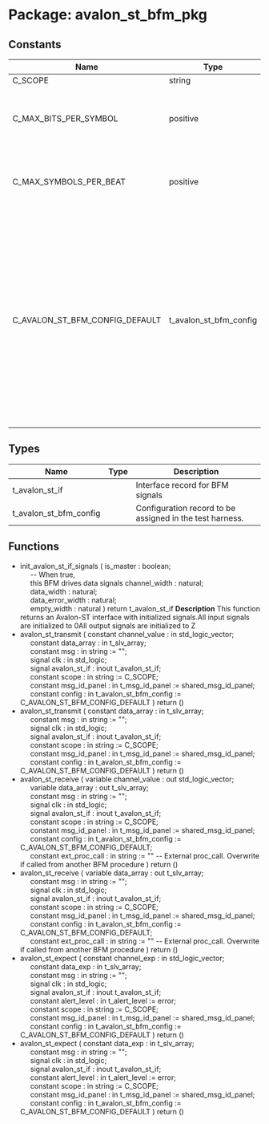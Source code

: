 # Package: avalon_st_bfm_pkg

## Constants

| Name                           | Type                   | Value                                                                                                                                                                                                                                                                                                                                                                                                                                                                                                                                                                                                                                                                                                                                                                                                                                                                                                                                                                                                                                                                                                           | Description                                                   |
| ------------------------------ | ---------------------- | --------------------------------------------------------------------------------------------------------------------------------------------------------------------------------------------------------------------------------------------------------------------------------------------------------------------------------------------------------------------------------------------------------------------------------------------------------------------------------------------------------------------------------------------------------------------------------------------------------------------------------------------------------------------------------------------------------------------------------------------------------------------------------------------------------------------------------------------------------------------------------------------------------------------------------------------------------------------------------------------------------------------------------------------------------------------------------------------------------------- | ------------------------------------------------------------- |
| C_SCOPE                        | string                 |  "AVALON_ST BFM"                                                                                                                                                                                                                                                                                                                                                                                                                                                                                                                                                                                                                                                                                                                                                                                                                                                                                                                                                                                                                                                                                                |                                                               |
| C_MAX_BITS_PER_SYMBOL          | positive               |  512                                                                                                                                                                                                                                                                                                                                                                                                                                                                                                                                                                                                                                                                                                                                                                                                                                                                                                                                                                                                                                                                                                            | Recommended maximum in protocol specification (MNL-AVABUSREF) |
| C_MAX_SYMBOLS_PER_BEAT         | positive               |  32                                                                                                                                                                                                                                                                                                                                                                                                                                                                                                                                                                                                                                                                                                                                                                                                                                                                                                                                                                                                                                                                                                             | Recommended maximum in protocol specification (MNL-AVABUSREF) |
| C_AVALON_ST_BFM_CONFIG_DEFAULT | t_avalon_st_bfm_config |  (     max_wait_cycles             => 100,<br><span style="padding-left:20px">     max_wait_cycles_severity    => ERROR,<br><span style="padding-left:20px">     clock_period                => -1 ns,<br><span style="padding-left:20px">     clock_period_margin         => 0 ns,<br><span style="padding-left:20px">     clock_margin_severity       => TB_ERROR,<br><span style="padding-left:20px">     setup_time                  => -1 ns,<br><span style="padding-left:20px">     hold_time                   => -1 ns,<br><span style="padding-left:20px">     bfm_sync                    => SYNC_ON_CLOCK_ONLY,<br><span style="padding-left:20px">     match_strictness            => MATCH_EXACT,<br><span style="padding-left:20px">     symbol_width                => 8,<br><span style="padding-left:20px">     first_symbol_in_msb         => true,<br><span style="padding-left:20px">     max_channel                 => 0,<br><span style="padding-left:20px">     use_packet_transfer         => true,<br><span style="padding-left:20px">     id_for_bfm                  => ID_BFM   ) | Define the default value for the BFM config                   |
## Types

| Name                   | Type | Description                                              |
| ---------------------- | ---- | -------------------------------------------------------- |
| t_avalon_st_if         |      | Interface record for BFM signals                         |
| t_avalon_st_bfm_config |      | Configuration record to be assigned in the test harness. |
## Functions
- init_avalon_st_if_signals <font id="function_arguments">( is_master        : boolean;<br><span style="padding-left:20px"> -- When true,<br><span style="padding-left:20px"> this BFM drives data signals channel_width    : natural;<br><span style="padding-left:20px"> data_width       : natural;<br><span style="padding-left:20px"> data_error_width : natural;<br><span style="padding-left:20px"> empty_width      : natural ) </font> <font id="function_return">return t_avalon_st_if </font>
**Description**
This function returns an Avalon-ST interface with initialized signals.All input signals are initialized to 0All output signals are initialized to Z
- avalon_st_transmit <font id="function_arguments">( constant channel_value    : in    std_logic_vector;<br><span style="padding-left:20px"> constant data_array       : in    t_slv_array;<br><span style="padding-left:20px"> constant msg              : in    string                 := "";<br><span style="padding-left:20px"> signal   clk              : in    std_logic;<br><span style="padding-left:20px"> signal   avalon_st_if     : inout t_avalon_st_if;<br><span style="padding-left:20px"> constant scope            : in    string                 := C_SCOPE;<br><span style="padding-left:20px"> constant msg_id_panel     : in    t_msg_id_panel         := shared_msg_id_panel;<br><span style="padding-left:20px"> constant config           : in    t_avalon_st_bfm_config := C_AVALON_ST_BFM_CONFIG_DEFAULT ) </font> <font id="function_return">return ()</font>
- avalon_st_transmit <font id="function_arguments">( constant data_array       : in    t_slv_array;<br><span style="padding-left:20px"> constant msg              : in    string                 := "";<br><span style="padding-left:20px"> signal   clk              : in    std_logic;<br><span style="padding-left:20px"> signal   avalon_st_if     : inout t_avalon_st_if;<br><span style="padding-left:20px"> constant scope            : in    string                 := C_SCOPE;<br><span style="padding-left:20px"> constant msg_id_panel     : in    t_msg_id_panel         := shared_msg_id_panel;<br><span style="padding-left:20px"> constant config           : in    t_avalon_st_bfm_config := C_AVALON_ST_BFM_CONFIG_DEFAULT ) </font> <font id="function_return">return ()</font>
- avalon_st_receive <font id="function_arguments">( variable channel_value    : out   std_logic_vector;<br><span style="padding-left:20px"> variable data_array       : out   t_slv_array;<br><span style="padding-left:20px"> constant msg              : in    string                 := "";<br><span style="padding-left:20px"> signal   clk              : in    std_logic;<br><span style="padding-left:20px"> signal   avalon_st_if     : inout t_avalon_st_if;<br><span style="padding-left:20px"> constant scope            : in    string                 := C_SCOPE;<br><span style="padding-left:20px"> constant msg_id_panel     : in    t_msg_id_panel         := shared_msg_id_panel;<br><span style="padding-left:20px"> constant config           : in    t_avalon_st_bfm_config := C_AVALON_ST_BFM_CONFIG_DEFAULT;<br><span style="padding-left:20px"> constant ext_proc_call    : in    string := ""  -- External proc_call. Overwrite if called from another BFM procedure ) </font> <font id="function_return">return ()</font>
- avalon_st_receive <font id="function_arguments">( variable data_array       : out   t_slv_array;<br><span style="padding-left:20px"> constant msg              : in    string                 := "";<br><span style="padding-left:20px"> signal   clk              : in    std_logic;<br><span style="padding-left:20px"> signal   avalon_st_if     : inout t_avalon_st_if;<br><span style="padding-left:20px"> constant scope            : in    string                 := C_SCOPE;<br><span style="padding-left:20px"> constant msg_id_panel     : in    t_msg_id_panel         := shared_msg_id_panel;<br><span style="padding-left:20px"> constant config           : in    t_avalon_st_bfm_config := C_AVALON_ST_BFM_CONFIG_DEFAULT;<br><span style="padding-left:20px"> constant ext_proc_call    : in    string := ""  -- External proc_call. Overwrite if called from another BFM procedure ) </font> <font id="function_return">return ()</font>
- avalon_st_expect <font id="function_arguments">( constant channel_exp      : in    std_logic_vector;<br><span style="padding-left:20px"> constant data_exp         : in    t_slv_array;<br><span style="padding-left:20px"> constant msg              : in    string                 := "";<br><span style="padding-left:20px"> signal   clk              : in    std_logic;<br><span style="padding-left:20px"> signal   avalon_st_if     : inout t_avalon_st_if;<br><span style="padding-left:20px"> constant alert_level      : in    t_alert_level          := error;<br><span style="padding-left:20px"> constant scope            : in    string                 := C_SCOPE;<br><span style="padding-left:20px"> constant msg_id_panel     : in    t_msg_id_panel         := shared_msg_id_panel;<br><span style="padding-left:20px"> constant config           : in    t_avalon_st_bfm_config := C_AVALON_ST_BFM_CONFIG_DEFAULT ) </font> <font id="function_return">return ()</font>
- avalon_st_expect <font id="function_arguments">( constant data_exp         : in    t_slv_array;<br><span style="padding-left:20px"> constant msg              : in    string                 := "";<br><span style="padding-left:20px"> signal   clk              : in    std_logic;<br><span style="padding-left:20px"> signal   avalon_st_if     : inout t_avalon_st_if;<br><span style="padding-left:20px"> constant alert_level      : in    t_alert_level          := error;<br><span style="padding-left:20px"> constant scope            : in    string                 := C_SCOPE;<br><span style="padding-left:20px"> constant msg_id_panel     : in    t_msg_id_panel         := shared_msg_id_panel;<br><span style="padding-left:20px"> constant config           : in    t_avalon_st_bfm_config := C_AVALON_ST_BFM_CONFIG_DEFAULT ) </font> <font id="function_return">return ()</font>
